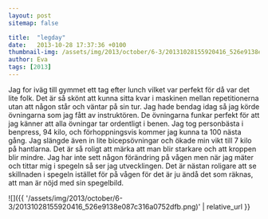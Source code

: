 ```yaml
---
layout: post
sitemap: false

title:  "legday"
date:   2013-10-28 17:37:36 +0100
thumbnail-img: /assets/img/2013/october/6-3/20131028155920416_526e9138e087c316a0752dfb.png
author: Eva
tags: [2013]
---
```


Jag for iväg till gymmet ett tag efter lunch vilket var perfekt för då var det lite folk. Det är så skönt att kunna sitta kvar i maskinen mellan repetitionerna utan att någon står och väntar på sin tur. Jag hade bendag idag så jag körde övningarna som jag fått av instruktören. De övningarna funkar perfekt för att jag känner att alla övningar tar ordentligt i benen. Jag tog personbästa i benpress, 94 kilo, och förhoppningsvis kommer jag kunna ta 100 nästa gång. Jag slängde även in lite bicepsövningar och ökade min vikt till 7 kilo på hantlarna. Det är så roligt att märka att man blir starkare och att kroppen blir mindre. Jag har inte sett någon förändring på vågen men när jag mäter och tittar mig i spegeln så ser jag utvecklingen. Det är nästan roligare att se skillnaden i spegeln istället för på vågen för det är ju ändå det som räknas, att man är nöjd med sin spegelbild.

![]({{ '/assets/img/2013/october/6-3/20131028155920416_526e9138e087c316a0752dfb.png)'  | relative_url }}


